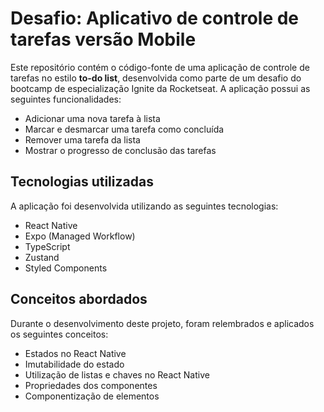 # Desafio: Aplicativo de controle de tarefas versão Mobile

Este repositório contém o código-fonte de uma aplicação de controle de tarefas no estilo **to-do list**, desenvolvida como parte de um desafio do bootcamp de especialização Ignite da Rocketseat. A aplicação possui as seguintes funcionalidades:

- Adicionar uma nova tarefa à lista
- Marcar e desmarcar uma tarefa como concluída
- Remover uma tarefa da lista
- Mostrar o progresso de conclusão das tarefas

## Tecnologias utilizadas

A aplicação foi desenvolvida utilizando as seguintes tecnologias:

- React Native
- Expo (Managed Workflow)
- TypeScript
- Zustand
- Styled Components

## Conceitos abordados

Durante o desenvolvimento deste projeto, foram relembrados e aplicados os seguintes conceitos:

- Estados no React Native
- Imutabilidade do estado
- Utilização de listas e chaves no React Native
- Propriedades dos componentes
- Componentização de elementos
